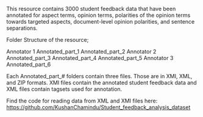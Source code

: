 This resource contains 3000 student feedback data that have been annotated for aspect terms, opinion terms, polarities of the opinion terms towards targeted aspects, document-level opinion polarities, and sentence separations.

Folder Structure of the resource;

Annotator 1
	Annotated_part_1
Annotated_part_2
Annotator 2
	Annotated_part_3
Annotated_part_4
Annotated_part_5
Annotator 3
Annotated_part_6

Each Annotated_part_# folders contain three files. Those are in XMI, XML, and ZIP formats. 
XMI files contain the annotated student feedback data and XML files contain tagsets used for annotation.

Find the code for reading data from XML and XMI files here: https://github.com/KushanChamindu/Student_feedback_analysis_dataset
